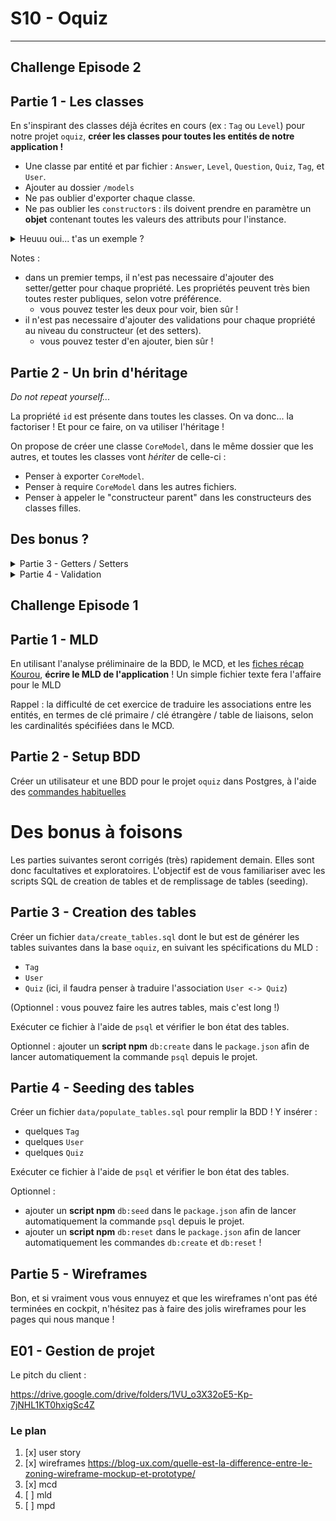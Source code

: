 # S10 - Oquiz

---

## Challenge Episode 2

## Partie 1 - Les classes

En s'inspirant des classes déjà écrites en cours (ex : `Tag` ou `Level`) pour notre projet `oquiz`,
**créer les classes pour toutes les entités de notre application !**

- Une classe par entité et par fichier : `Answer`, `Level`, `Question`, `Quiz`, `Tag`, et `User`.
- Ajouter au dossier `/models`
- Ne pas oublier d'exporter chaque classe.
- Ne pas oublier les `constructor`s : ils doivent prendre en paramètre un **objet** contenant toutes les valeurs des attributs pour l'instance.

<details>
<summary>Heuuu oui... t'as un exemple ?</summary>

Le but est d'arriver à instancier les entités de cette manières :

```JS

const monTag = new Tag({ name: "un super tag" });
```

Donc, on devrait donc avoir un constructeur du genre...

```JS
class Tag {
  constructor(obj) {
    this.name = obj.name;
  }
};
```

</details>

Notes :

- dans un premier temps, il n'est pas necessaire d'ajouter des setter/getter pour chaque propriété. Les propriétés peuvent très bien toutes rester publiques, selon votre préférence.
  - vous pouvez tester les deux pour voir, bien sûr !
- il n'est pas necessaire d'ajouter des validations pour chaque propriété au niveau du constructeur (et des setters).
  - vous pouvez tester d'en ajouter, bien sûr !

## Partie 2 - Un brin d'héritage

_Do not repeat yourself..._

La propriété `id` est présente dans toutes les classes.
On va donc... la factoriser ! Et pour ce faire, on va utiliser l'héritage !

On propose de créer une classe `CoreModel`, dans le même dossier que les autres, et toutes les classes vont _hériter_ de celle-ci :

- Penser à exporter `CoreModel`.
- Penser à require `CoreModel` dans les autres fichiers.
- Penser à appeler le "constructeur parent" dans les constructeurs des classes filles.

## Des bonus ?

<details><summary>
Partie 3 - Getters / Setters
</summary>

Dans chaque classe, à commencer par `CoreModel`, coder un "getter" et un "setter" pour les propriétés.

On pense donc à passer les propriétés en `private`, sinon avoir des "getters" et "setters" ne sert à rien !

<details>
<summary>Un exemple </summary>

```js
class CoreModel {
  #id;

  get id() {
    return this.#id;
  };

  set id(value) {
    this.#id = value;
  };
};
```

</details>

Note : oui, c'est long et fastidieux. C'est un bonus !

</details>

<details><summary>
Partie 4 - Validation
</summary>

### Dans les setters

Dans les "setters", rajouter des tests pour vérifier que la donnée passée en argument est du type attendu pour la propriété.

<details>
<summary>Un exemple pour l'ID</summary>

```js
class CoreModel {
  #id;

  set id(value) {
    if (typeof value !== 'number') {
      throw Error("CoreModel.id must be a number !"); // on "lève" une erreur => ça arrête tout !
    }

    this.#id = value;
  }
};
```

</details>

### Dans les constructeurs

Le même principe est possible dans les constructeurs ! On contrôle les valeurs utilisées par l'appelant à l'instanciation.

</details>


## Challenge Episode 1

## Partie 1 - MLD

En utilisant l'analyse préliminaire de la BDD, le MCD, et les [fiches récap Kourou](https://kourou.oclock.io/ressources/fiche-recap/mld),
**écrire le MLD de l'application** ! Un simple fichier texte fera l'affaire pour le MLD

Rappel : la difficulté de cet exercice de traduire les associations entre les entités, en termes de clé primaire / clé étrangère / table de liaisons, selon les cardinalités spécifiées dans le MCD.

## Partie 2 - Setup BDD

Créer un utilisateur et une BDD pour le projet `oquiz` dans Postgres, à l'aide des [commandes habituelles](https://kourou.oclock.io/ressources/fiche-recap/postgresql/)

# Des bonus à foisons

Les parties suivantes seront corrigés (très) rapidement demain. Elles sont donc facultatives et exploratoires.
L'objectif est de vous familiariser avec les scripts SQL de creation de tables et de remplissage de tables (seeding).

## Partie 3 - Creation des tables

Créer un fichier `data/create_tables.sql` dont le but est de générer les tables suivantes dans la base `oquiz`, en suivant les spécifications du MLD :

- `Tag`
- `User`
- `Quiz` (ici, il faudra penser à traduire l'association `User <-> Quiz`)

(Optionnel : vous pouvez faire les autres tables, mais c'est long !)

Exécuter ce fichier à l'aide de `psql` et vérifier le bon état des tables.

Optionnel : ajouter un **script npm** `db:create` dans le `package.json` afin de lancer automatiquement la commande `psql` depuis le projet.

## Partie 4 - Seeding des tables

Créer un fichier `data/populate_tables.sql` pour remplir la BDD ! Y insérer :

- quelques `Tag`
- quelques `User`
- quelques `Quiz`

Exécuter ce fichier à l'aide de `psql` et vérifier le bon état des tables.

Optionnel :

- ajouter un **script npm** `db:seed` dans le `package.json` afin de lancer automatiquement la commande `psql` depuis le projet.
- ajouter un **script npm** `db:reset` dans le `package.json` afin de lancer automatiquement les commandes `db:create` et `db:reset` !

## Partie 5 - Wireframes

Bon, et si vraiment vous vous ennuyez et que les wireframes n'ont pas été terminées en cockpit, n'hésitez pas à faire des jolis wireframes pour les pages qui nous manque !

## E01 - Gestion de projet

Le pitch du client :

<https://drive.google.com/drive/folders/1VU_o3X32oE5-Kp-7jNHL1KT0hxigSc4Z>

### Le plan

1. [x] user story
2. [x] wireframes <https://blog-ux.com/quelle-est-la-difference-entre-le-zoning-wireframe-mockup-et-prototype/>
3. [x] mcd
4. [ ] mld
5. [ ] mpd
